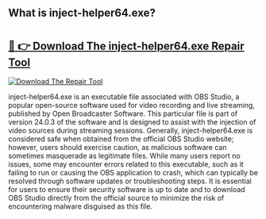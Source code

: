 ## What is inject-helper64.exe? 

# <h2><a href="https://exedetect.com/download.php?inject-helper64.exe">🔗 👉 Download The inject-helper64.exe Repair Tool</a></h2>

[![Download The Repair Tool](https://exedetect.com/download-button.jpg)](https://exedetect.com/download.php?inject-helper64.exe)

inject-helper64.exe is an executable file associated with OBS Studio, a popular open-source software used for video recording and live streaming, published by Open Broadcaster Software. This particular file is part of version 24.0.3 of the software and is designed to assist with the injection of video sources during streaming sessions. Generally, inject-helper64.exe is considered safe when obtained from the official OBS Studio website; however, users should exercise caution, as malicious software can sometimes masquerade as legitimate files. While many users report no issues, some may encounter errors related to this executable, such as it failing to run or causing the OBS application to crash, which can typically be resolved through software updates or troubleshooting steps. It is essential for users to ensure their security software is up to date and to download OBS Studio directly from the official source to minimize the risk of encountering malware disguised as this file.